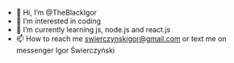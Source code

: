 - 👋 Hi, I’m @TheBlackIgor
- 👀 I’m interested in coding
- 🌱 I’m currently learning js, node.js and react.js
- 📫 How to reach me swierczynskigor@gmail.com or text me on messenger Igor Świerczyński

<!---
TheBlackIgor/TheBlackIgor is a ✨ special ✨ repository because its `README.md` (this file) appears on your GitHub profile.
You can click the Preview link to take a look at your changes.
--->
